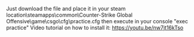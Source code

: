 Just download the file and place it in your steam location\steamapps\common\Counter-Strike Global Offensive\game\csgo\cfg\practice.cfg
then execute in your console "exec practice"
Video tutorial on how to install it:
https://youtu.be/nw7jt16kTso
